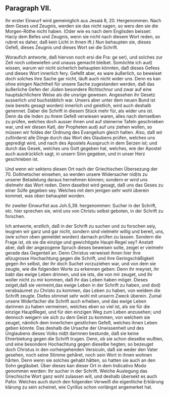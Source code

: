<!-- Seite 134 -->
Paragraph VII.
--------------

Ihr erster Einwurf wird gemeiniglich aus Jesaiá 8, 20. Hergenommen. Nach dem Geses und Zeugnis, werden sie das nicht sagen, so wers den sie die Morgen-Röthe nicht haben. (Oder wie es nach dem Englisden beisset: Haciy dem Befes und Zeugnis, wenn sie nicht nach diesem Wort reden, so rubret es daher, daß kein Licht in ihnen ift.) Nun behaupten sie, dieses Gefeß, dieses Zeugnis und dieses Wort sei die Schrift.

Woraufich antworte, daß hiervon noch ersi die Fra: ge ser), und solches zur Zeit noch unbewiefen und unauss gemacht bleibet. Somöchte ich aud) wissen, warum wir nicht sicherlich behaupten könnten, daß dieses Gefess und dieses Wort innerlich fery. Gefeßt aber, es ware äußerlich, so beweiset doch solches ihre Sache gar nicht,<!-- Seite 135 -->
läuft auch nicht wider uns. Denn es kan ohne einigen
Nachtheil für unsere Sache zugestanden werden, daß
das äußerliche Gefen der Jüden besondere Richtschnur
und zwar auf eine hauptsächlichere Weise als die unsrige
gewesen. Angesehen ihr Gesetz ausserlich und buchstäblich
war. Unsers aber unter dem neuen Bund ist
(wie bereits gesagt worden) innerlich und geistlich,
wird auch deshalb genennet. Daber die Schrift in diesem
Stück mehr für, als wider uns ist. Denn da die Inden
zu ihrem Gefeß verwiesen waren, alles nach demselben
zu prüfen, welches doch ausser ihnen und auf steinerne
Tafeln geschrieben war, und wir diesen Katl, der
Propheten aud) auf uns ziehen wollen, so müssen wir
foldes der Ordnung des Evangelium gleich halten. Also,
daß wir zuförderst alle Dinge durch das Wort des
Glaubens prüfen, welches uns gepredigt wird, und
nach des Apostels Ausspruch in dem Serzen ist; und
durch das Gesek, welches uns Gott gegeben hat, welches,
wie der Apostel auch ausdrücklich sagt, in unsern
Sinn gegeben, und in unser Herz geschrieben ist.

Und wenn wir sektens diesen Ort nach der Griechischen
Übersezung der 70. Dollmetscher einsehen, so
werden unsere Widersacher nid)ts zu unserer Betadelung
daraus hernehmen können; sondern er wird uns
dielmehr das Wort reden. Denn daselbst wird gesagt,
daß uns das Geses zu einer Súlfe gegeben sey.
Welches mit dem jenigen sehr wohl überein kommet,
was oben behauptet worden.

Ihr zweiter Einwurfist aus Joh.5,39. hergenommen:
Sucher in der Schrift, etc. hier sprechen sie,
wird uns von Christu selbst geboten, in der Schrift
zu forschen.

Ich antworte, erstlich, daß in der Schrift zu suchen
und zu forschen seiy, leugnen wir ganz und gar nicht, sondern
sind vielmehr willig und bereit, uns, (wie schon
oben gemeldet worden) darnach prüfen zu lassen. Sondern<!-- Seite 136 -->
die Frage ist, ob sie die einzige und gewichtigste
Haupt-Regel sey? Anstatt aber, daß der angezogene
Spruch dieses beweisen solte, zeiget er vielmehr gerade
das Gegenteil an. Denn Christus verweiset ihnen
hier ihre allzugrosse Hochachtung gegen die Schrift,
und ihre Geringschäßigkeit gegen ihn selbst, der ihr doch
Suchet vorzuziehen war, und von dem sie zeugte, wie die folgenden
Worte zu erkennen geben: Denn ihr meynet,
ihr babt das ewige Leben drinnen, und sie ists, die
von mir zeuget, und ihr woller nicht zu mir kommen,
daß ihr das Leben haben möger. Dieses
zeiget,daß sie vermeint,das ewige Leben in der Schrift
zu haben, und dod) verabsáumet zu Christo zu kommen,
das Leben zu haben, von weldem die Schrift zeugte.
Diefes stimmet sehr wohl mit unserm Zweck überein.
Zumal unsere Widerfacher die Schrift auch erheben,
und das ewige Leben darinnen zu haben vermeinen,
welches eben so viel ist, als sie für die einzige HauptRegel,
und für den einzigen Weg zum Leben anzusehen;
und dennoch weigern sie sich zu dem Geist zu kommen,
von welchem sie zeuget, nämlich dem innerlichen geistlichen
Gefeß, welches ihnen Leben geben könnte. Das
deshalb die Ursache der Unwissenheit und des Unglaubens
dieses Volks nid)t darinnen bestunde, daß sie keine Ehrerbietung
gegen die Schrift trugen. Denn, ob sie
schon dieselbe wußten, und eine besondere Hochachtung
gegen dieselbe hegten; so bezeuget doch Christus in den
vorhergehenden Versiculn, daß sie weder den Vater
gesehen, noch seine Stimme gehåret, noch sein
Wort in ihnen wohnen hårten. Denn wenn sie solches
gehabt håtten, so hatten sie auch an den Sohn gegläubet.
Über dieses kan dieser Ort in dem Indicativo
Modo genommen werden: Ihr sucher in der Schrift.
Welche Auslegung das Griechische Wort ganz wohl
zulassen will, und deshalb übersekt es auch Pafor. Welches
auch durch den folgenden Verweiß die eigentliche Erklärung<!-- Seite 137 -->
klärung zu sein scheinet, wie Cyrillus schon vorlängst
angemerket hat.
